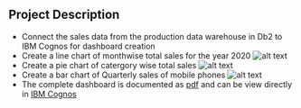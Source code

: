 ## Project Description
- Connect the sales data from the production data warehouse in Db2 to IBM Cognos for dashboard creation
- Create a line chart of monthwise total sales for the year 2020
![alt text](https://github.com/xzZero/DataEng_IBM/blob/main/13%20-%20Data%20Engineering%20Capstone%20Project/4%20-%20Dashboard/4.PNG)
- Create a pie chart of catergory wise total sales
![alt text](https://github.com/xzZero/DataEng_IBM/blob/main/13%20-%20Data%20Engineering%20Capstone%20Project/4%20-%20Dashboard/5.PNG)
- Create a bar chart of Quarterly sales of mobile phones
![alt text](https://github.com/xzZero/DataEng_IBM/blob/main/13%20-%20Data%20Engineering%20Capstone%20Project/4%20-%20Dashboard/6.PNG)
- The complete dashboard is documented as [pdf]() and can be view directly in [IBM Cognos](https://eu2.ca.analytics.ibm.com/bi/?perspective=dashboard&pathRef=.my_folders%2FCapstone&action=view&mode=dashboard&subView=model000001845566484e_00000002)
